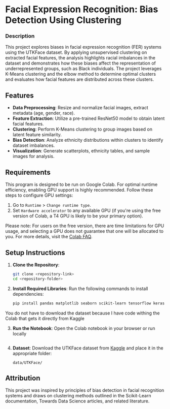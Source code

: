 # Facial Expression Recognition: Bias Detection Using Clustering

### Description
This project explores biases in facial expression recognition (FER) systems using the UTKFace dataset. By applying unsupervised clustering on extracted facial features, the analysis highlights racial imbalances in the dataset and demonstrates how these biases affect the representation of underrepresented groups, such as Black individuals. The project leverages K-Means clustering and the elbow method to determine optimal clusters and evaluates how facial features are distributed across these clusters.

## Features
- **Data Preprocessing**: Resize and normalize facial images, extract metadata (age, gender, race).
- **Feature Extraction**: Utilize a pre-trained ResNet50 model to obtain latent facial features.
- **Clustering**: Perform K-Means clustering to group images based on latent feature similarity.
- **Bias Detection**: Analyze ethnicity distributions within clusters to identify dataset imbalances.
- **Visualization**: Generate scatterplots, ethnicity tables, and sample images for analysis.

## Requirements
This program is designed to be run on Google Colab. For optimal runtime efficiency, enabling GPU support is highly recommended. Follow these steps to configure GPU settings:
  1. Go to `Runtime` > `Change runtime type`.
  2. Set `Hardware accelerator` to any available GPU (if you're using the free version of Colab, a T4 GPU is likely to be your primary option).
     
Please note: For users on the free version, there are time limitations for GPU usage, and selecting a GPU does not guarantee that one will be allocated to you. For more details, visit the [Colab FAQ](https://research.google.com/colaboratory/faq.html).



## Setup Instructions
1. **Clone the Repository**:
   ```bash
   git clone <repository-link>
   cd <repository-folder>
   ```

2. **Install Required Libraries**:
   Run the following commands to install dependencies:
   ```bash
   pip install pandas matplotlib seaborn scikit-learn tensorflow keras kagglehub
   ```

You do not have to download the dataset because I have code withing the Colab that gets it directly from Kaggle

3. **Run the Notebook**:
   Open the Colab notebook in your browser or run locally
   ```

4. **Dataset**:
   Download the UTKFace dataset from [Kaggle](https://www.kaggle.com/datasets/jangedoo/utkface-new) and place it in the appropriate folder:
   ```plaintext
   data/UTKFace/
   ```

## Attribution
This project was inspired by principles of bias detection in facial recognition systems and draws on clustering methods outlined in the Scikit-Learn documentation, Towards Data Science articles, and related literature.
